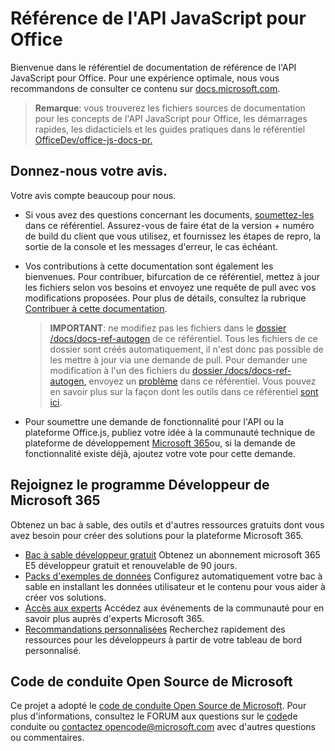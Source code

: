 # <a name="office-javascript-api-reference"></a>Référence de l'API JavaScript pour Office

Bienvenue dans le référentiel de documentation de référence de l'API JavaScript pour Office. Pour une expérience optimale, nous vous recommandons de consulter ce contenu sur [docs.microsoft.com](https://docs.microsoft.com/javascript/api/overview/office).

> **Remarque**: vous trouverez les fichiers sources de documentation pour les concepts de l'API JavaScript pour Office, les démarrages rapides, les didacticiels et les guides pratiques dans le référentiel [OfficeDev/office-js-docs-pr.](https://github.com/OfficeDev/office-js-docs-pr)

## <a name="give-us-your-feedback"></a>Donnez-nous votre avis.

Votre avis compte beaucoup pour nous.

* Si vous avez des questions concernant les documents, [soumettez-les](https://github.com/OfficeDev/office-js-docs-reference/issues) dans ce référentiel. Assurez-vous de faire état de la version + numéro de build du client que vous utilisez, et fournissez les étapes de repro, la sortie de la console et les messages d'erreur, le cas échéant.

* Vos contributions à cette documentation sont également les bienvenues. Pour contribuer, bifurcation de ce référentiel, mettez à jour les fichiers selon vos besoins et envoyez une requête de pull avec vos modifications proposées. Pour plus de détails, consultez la rubrique [Contribuer à cette documentation](Contributing.md).

    > **IMPORTANT**: ne modifiez pas les fichiers dans le [dossier /docs/docs-ref-autogen](https://github.com/OfficeDev/office-js-docs-reference/tree/master/docs/docs-ref-autogen) de ce référentiel. Tous les fichiers de ce dossier sont créés automatiquement, il n'est donc pas possible de les mettre à jour via une demande de pull. Pour demander une modification à l'un des fichiers du [dossier /docs/docs-ref-autogen,](https://github.com/OfficeDev/office-js-docs-reference/tree/master/docs/docs-ref-autogen) envoyez un [problème](https://github.com/OfficeDev/office-js-docs-reference/issues) dans ce référentiel. Vous pouvez en savoir plus sur la façon dont les outils dans ce référentiel [sont ici](https://github.com/OfficeDev/office-js-docs-reference/blob/master/DocumentationToolingNotes.md).

* Pour soumettre une demande de fonctionnalité pour l'API ou la plateforme Office.js, publiez votre idée à la communauté technique de plateforme de développement [Microsoft 365](https://techcommunity.microsoft.com/t5/microsoft-365-developer-platform/idb-p/Microsoft365DeveloperPlatform)ou, si la demande de fonctionnalité existe déjà, ajoutez votre vote pour cette demande.

## <a name="join-the-microsoft-365-developer-program"></a>Rejoignez le programme Développeur de Microsoft 365

Obtenez un bac à sable, des outils et d'autres ressources gratuits dont vous avez besoin pour créer des solutions pour la plateforme Microsoft 365.

* [Bac à sable développeur gratuit](https://developer.microsoft.com/microsoft-365/dev-program#Subscription) Obtenez un abonnement microsoft 365 E5 développeur gratuit et renouvelable de 90 jours.
* [Packs d'exemples de données](https://developer.microsoft.com/microsoft-365/dev-program#Sample) Configurez automatiquement votre bac à sable en installant les données utilisateur et le contenu pour vous aider à créer vos solutions.
* [Accès aux experts](https://developer.microsoft.com/microsoft-365/dev-program#Experts) Accédez aux événements de la communauté pour en savoir plus auprès d'experts Microsoft 365.
* [Recommandations personnalisées](https://developer.microsoft.com/microsoft-365/dev-program#Recommendations) Recherchez rapidement des ressources pour les développeurs à partir de votre tableau de bord personnalisé.

## <a name="microsoft-open-source-code-of-conduct"></a>Code de conduite Open Source de Microsoft

Ce projet a adopté le [code de conduite Open Source de Microsoft](https://opensource.microsoft.com/codeofconduct/).
Pour plus d'informations, consultez le FORUM aux questions sur le [code](https://opensource.microsoft.com/codeofconduct/faq/)de conduite ou [contactez opencode@microsoft.com](mailto:opencode@microsoft.com) avec d'autres questions ou commentaires.
